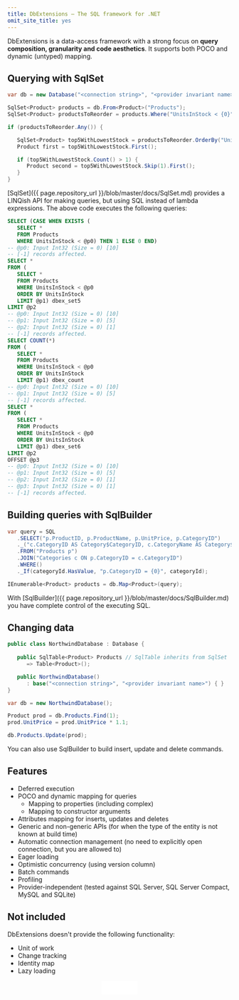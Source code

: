```yaml
---
title: DbExtensions — The SQL framework for .NET
omit_site_title: yes
---
```


DbExtensions is a data-access framework with a strong focus on **query composition, granularity and code aesthetics**. It supports both POCO and dynamic (untyped) mapping.

Querying with SqlSet
--------------------
```csharp
var db = new Database("<connection string>", "<provider invariant name>");

SqlSet<Product> products = db.From<Product>("Products");
SqlSet<Product> productsToReorder = products.Where("UnitsInStock < {0}", 10);

if (productsToReorder.Any()) {

   SqlSet<Product> top5WithLowestStock = productsToReorder.OrderBy("UnitsInStock").Take(5);
   Product first = top5WithLowestStock.First();

   if (top5WithLowestStock.Count() > 1) {
      Product second = top5WithLowestStock.Skip(1).First();
   }
}
```
[SqlSet]({{ page.repository_url }}/blob/master/docs/SqlSet.md) provides a LINQish API for making queries, but using SQL instead of lambda expressions. The above code executes the following queries:

```sql
SELECT (CASE WHEN EXISTS (
   SELECT *
   FROM Products
   WHERE UnitsInStock < @p0) THEN 1 ELSE 0 END)
-- @p0: Input Int32 (Size = 0) [10]
-- [-1] records affected.
SELECT *
FROM (
   SELECT *
   FROM Products
   WHERE UnitsInStock < @p0
   ORDER BY UnitsInStock
   LIMIT @p1) dbex_set5
LIMIT @p2
-- @p0: Input Int32 (Size = 0) [10]
-- @p1: Input Int32 (Size = 0) [5]
-- @p2: Input Int32 (Size = 0) [1]
-- [-1] records affected.
SELECT COUNT(*)
FROM (
   SELECT *
   FROM Products
   WHERE UnitsInStock < @p0
   ORDER BY UnitsInStock
   LIMIT @p1) dbex_count
-- @p0: Input Int32 (Size = 0) [10]
-- @p1: Input Int32 (Size = 0) [5]
-- [-1] records affected.
SELECT *
FROM (
   SELECT *
   FROM Products
   WHERE UnitsInStock < @p0
   ORDER BY UnitsInStock
   LIMIT @p1) dbex_set6
LIMIT @p2
OFFSET @p3
-- @p0: Input Int32 (Size = 0) [10]
-- @p1: Input Int32 (Size = 0) [5]
-- @p2: Input Int32 (Size = 0) [1]
-- @p3: Input Int32 (Size = 0) [1]
-- [-1] records affected.
```

Building queries with SqlBuilder
--------------------------------
```csharp
var query = SQL
   .SELECT("p.ProductID, p.ProductName, p.UnitPrice, p.CategoryID")
   ._("c.CategoryID AS Category$CategoryID, c.CategoryName AS Category$CategoryName")
   .FROM("Products p")
   .JOIN("Categories c ON p.CategoryID = c.CategoryID")
   .WHERE()
   ._If(categoryId.HasValue, "p.CategoryID = {0}", categoryId);

IEnumerable<Product> products = db.Map<Product>(query);
```
With [SqlBuilder]({{ page.repository_url }}/blob/master/docs/SqlBuilder.md) you have complete control of the executing SQL.

Changing data
-------------
```csharp
public class NorthwindDatabase : Database {
   
   public SqlTable<Product> Products // SqlTable inherits from SqlSet
      => Table<Product>();

   public NorthwindDatabase() 
      : base("<connection string>", "<provider invariant name>") { }
}

var db = new NorthwindDatabase();

Product prod = db.Products.Find(1);
prod.UnitPrice = prod.UnitPrice * 1.1;

db.Products.Update(prod);
```
You can also use SqlBuilder to build insert, update and delete commands.

Features
--------
- Deferred execution
- POCO and dynamic mapping for queries
  - Mapping to properties (including complex)
  - Mapping to constructor arguments
- Attributes mapping for inserts, updates and deletes
- Generic and non-generic APIs (for when the type of the entity is not known at build time)
- Automatic connection management (no need to explicitly open connection, but you are allowed to)
- Eager loading
- Optimistic concurrency (using version column)
- Batch commands
- Profiling
- Provider-independent (tested against SQL Server, SQL Server Compact, MySQL and SQLite)

Not included
------------------------
DbExtensions doesn't provide the following functionality:

- Unit of work
- Change tracking
- Identity map
- Lazy loading

<div style="text-align: center">
   <iframe src="/github-btn.html?user={{site.github.owner_name}}&repo=DbExtensions&type=star&size=large" frameborder="0" scrolling="0" width="80px" height="30px"></iframe>
</div>

